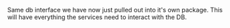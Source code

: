 Same db interface we have now just pulled out into it's own package.
This will have everything the services need to interact with the DB.